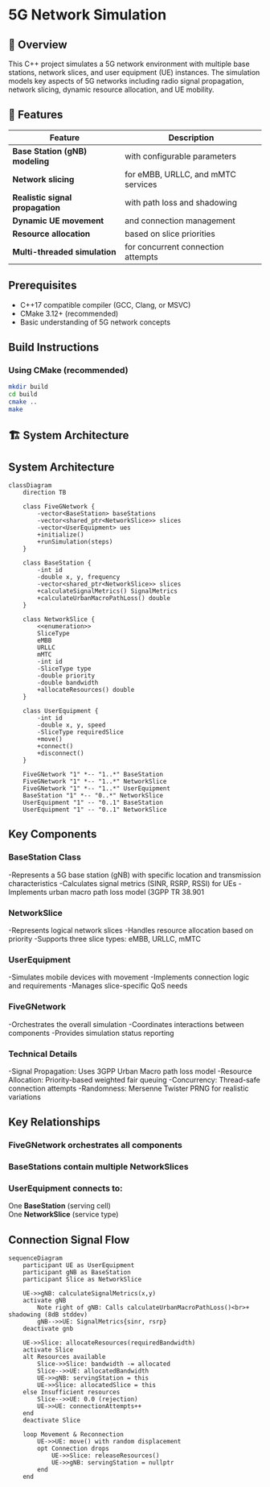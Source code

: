 # 5G Network Simulation

## 📌 Overview

This C++ project simulates a 5G network environment with multiple base stations, network slices, and user equipment (UE) instances. The simulation models key aspects of 5G networks including radio signal propagation, network slicing, dynamic resource allocation, and UE mobility.

## 🚀 Features
| Feature | Description |
|---------|-------------|
| **Base Station (gNB) modeling** | with configurable parameters |
| **Network slicing** | for eMBB, URLLC, and mMTC services |
| **Realistic signal propagation** | with path loss and shadowing |
| **Dynamic UE movement** | and connection management |
| **Resource allocation** | based on slice priorities |
| **Multi-threaded simulation** | for concurrent connection attempts |

## Prerequisites
- C++17 compatible compiler (GCC, Clang, or MSVC)
- CMake 3.12+ (recommended)
- Basic understanding of 5G network concepts

## Build Instructions

### Using CMake (recommended)
```bash
mkdir build
cd build
cmake ..
make
```

## 🏗️ System Architecture

## System Architecture

```mermaid
classDiagram
    direction TB

    class FiveGNetwork {
        -vector<BaseStation> baseStations
        -vector<shared_ptr<NetworkSlice>> slices
        -vector<UserEquipment> ues
        +initialize()
        +runSimulation(steps)
    }

    class BaseStation {
        -int id
        -double x, y, frequency
        -vector<shared_ptr<NetworkSlice>> slices
        +calculateSignalMetrics() SignalMetrics
        +calculateUrbanMacroPathLoss() double
    }

    class NetworkSlice {
        <<enumeration>>
        SliceType
        eMBB
        URLLC
        mMTC
        -int id
        -SliceType type
        -double priority
        -double bandwidth
        +allocateResources() double
    }

    class UserEquipment {
        -int id
        -double x, y, speed
        -SliceType requiredSlice
        +move()
        +connect()
        +disconnect()
    }

    FiveGNetwork "1" *-- "1..*" BaseStation
    FiveGNetwork "1" *-- "1..*" NetworkSlice
    FiveGNetwork "1" *-- "1..*" UserEquipment
    BaseStation "1" *-- "0..*" NetworkSlice
    UserEquipment "1" -- "0..1" BaseStation
    UserEquipment "1" -- "0..1" NetworkSlice
```

## Key Components
### BaseStation Class
-Represents a 5G base station (gNB) with specific location and transmission characteristics
-Calculates signal metrics (SINR, RSRP, RSSI) for UEs
-Implements urban macro path loss model (3GPP TR 38.901

### NetworkSlice
-Represents logical network slices
-Handles resource allocation based on priority
-Supports three slice types: eMBB, URLLC, mMTC

### UserEquipment
-Simulates mobile devices with movement
-Implements connection logic and requirements
-Manages slice-specific QoS needs

### FiveGNetwork
-Orchestrates the overall simulation
-Coordinates interactions between components
-Provides simulation status reporting

 ### Technical Details
-Signal Propagation: Uses 3GPP Urban Macro path loss model
-Resource Allocation: Priority-based weighted fair queuing
-Concurrency: Thread-safe connection attempts
-Randomness: Mersenne Twister PRNG for realistic variations

## Key Relationships
### FiveGNetwork orchestrates all components

### BaseStations contain multiple NetworkSlices

### UserEquipment connects to:
One **BaseStation** (serving cell)    
One **NetworkSlice** (service type)

## Connection Signal Flow

```mermaid
sequenceDiagram
    participant UE as UserEquipment
    participant gNB as BaseStation
    participant Slice as NetworkSlice

    UE->>gNB: calculateSignalMetrics(x,y)
    activate gNB
        Note right of gNB: Calls calculateUrbanMacroPathLoss()<br>+ shadowing (8dB stddev)
        gNB-->>UE: SignalMetrics{sinr, rsrp}
    deactivate gnb

    UE->>Slice: allocateResources(requiredBandwidth)
    activate Slice
    alt Resources available
        Slice->>Slice: bandwidth -= allocated
        Slice-->>UE: allocatedBandwidth
        UE->>gNB: servingStation = this
        UE->>Slice: allocatedSlice = this
    else Insufficient resources
        Slice-->>UE: 0.0 (rejection)
        UE->>UE: connectionAttempts++
    end
    deactivate Slice

    loop Movement & Reconnection
        UE->>UE: move() with random displacement
        opt Connection drops
            UE->>Slice: releaseResources()
            UE->>gNB: servingStation = nullptr
        end
    end
```

